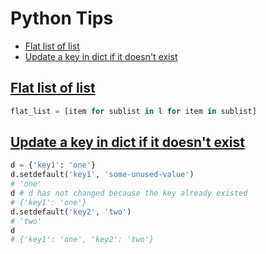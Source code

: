 # Python Tips<!-- omit from toc -->

- [Flat list of list](#flat-list-of-list)
- [Update a key in dict if it doesn't exist](#update-a-key-in-dict-if-it-doesnt-exist)

## [Flat list of list](https://stackoverflow.com/questions/952914/how-do-i-make-a-flat-list-out-of-a-list-of-lists)

```python
flat_list = [item for sublist in l for item in sublist]
```

## [Update a key in dict if it doesn't exist](https://stackoverflow.com/questions/42315072/python-update-a-key-in-dict-if-it-doesnt-exist)

```python
d = {'key1': 'one'}
d.setdefault('key1', 'some-unused-value')
# 'one'
d # d has not changed because the key already existed
# {'key1': 'one'}
d.setdefault('key2', 'two')
# 'two'
d
# {'key1': 'one', 'key2': 'two'}
```
